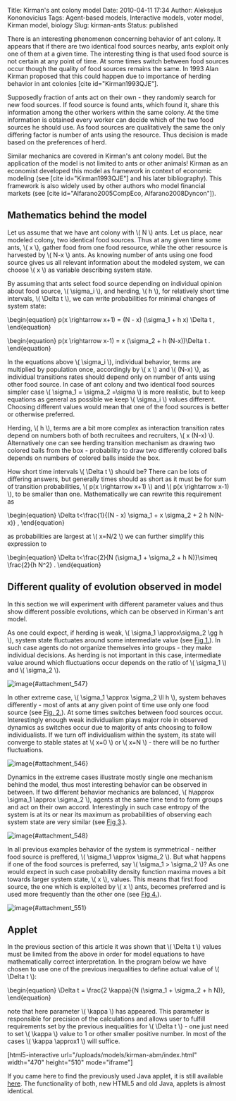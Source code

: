 Title: Kirman's ant colony model
Date: 2010-04-11 17:34
Author: Aleksejus Kononovicius
Tags: Agent-based models, Interactive models, voter model, Kirman model, biology
Slug: kirman-ants
Status: published

There is an interesting phenomenon concerning behavior
of ant colony. It appears that if there are two identical food sources
nearby, ants exploit only one of them at a given time. The interesting
thing is that used food source is not certain at any point of time. At
some times switch between food sources occur though the quality of food
sources remains the same. In 1993 Alan Kirman proposed that this could
happen due to importance of herding behavior in ant colonies \[cite
id="Kirman1993QJE"\].<!--more-->

Supposedly fraction of ants act on their own - they randomly search for
new food sources. If food source is found ants, which found it, share
this information among the other workers within the same colony. At the
time information is obtained every worker can decide which of the two
food sources he should use. As food sources are qualitatively the same
the only differing factor is number of ants using the resource. Thus
decision is made based on the preferences of herd.

Similar mechanics are covered in Kirman's ant colony model. But the
application of the model is not limited to ants or other animals! Kirman
as an economist developed this model as framework in context of economic
modeling (see \[cite id="Kirman1993QJE"\] and his later bibliography).
This framework is also widely used by other authors who model financial
markets (see \[cite id="Alfarano2005CompEco, Alfarano2008Dyncon"\]).

Mathematics behind the model
----------------------------

Let us assume that we have ant colony with \\\(  N \\\) ants. Let us
place, near modeled colony, two identical food sources. Thus at any
given time some ants, \\\(  x \\\), gather food from one food resource,
while the other resource is harvested by \\\(  N-x \\\) ants. As knowing
number of ants using one food source gives us all relevant information
about the modeled system, we can choose \\\(  x \\\) as variable
describing system state.

By assuming that ants select food source depending on individual opinion
about food source, \\\(  \sigma\_i \\\), and herding, \\\(  h \\\), for
relatively short time intervals, \\\(  \Delta t \\\), we can write
probabilities for minimal changes of system state:


\begin{equation}
 p(x \rightarrow x+1) = (N - x) (\sigma\_1 + h x) \Delta t ,
\end{equation}



\begin{equation}
 p(x \rightarrow x-1) = x (\sigma\_2 + h (N-x))\Delta t .
\end{equation}


In the equations above \\\(  \sigma\_i \\\), individual behavior, terms
are multiplied by population once, accordingly by \\\(  x \\\) and
\\\(  (N-x) \\\), as individual transitions rates should depend only on
number of ants using other food source. In case of ant colony and two
identical food sources simpler case \\\(  \sigma\_1 = \sigma\_2 =\sigma \\\) is more realistic, but to keep equations as general as
possible we keep \\\(  \sigma\_i \\\) values different. Choosing
different values would mean that one of the food sources is better or
otherwise preferred.

Herding, \\\(  h \\\), terms are a bit more complex as interaction
transition rates depend on numbers both of both recruitees and
recruiters, \\\(  x (N-x) \\\). Alternatively one can see herding
transition mechanism as drawing two colored balls from the box -
probability to draw two differently colored balls depends on numbers of
colored balls inside the box.

How short time intervals \\\(  \Delta t \\\) should be? There can be
lots of differing answers, but generally times should as short as it
must be for sum of transition probabilities, \\\(  p(x \rightarrow x+1) \\\) and \\\(  p(x \rightarrow x-1) \\\), to be smaller than one.
Mathematically we can rewrite this requirement as


\begin{equation}
 \Delta t&lt;\frac{1}{(N - x) \sigma\_1 + x \sigma\_2 + 2 h N(N-x)} , 
\end{equation}


as probabilities are largest at \\\(  x=N/2 \\\) we can further simplify
this expression to


\begin{equation}
 \Delta t&lt;\frac{2}{N (\sigma\_1 + \sigma\_2 + h N)}\simeq \frac{2}{h N^2} . 
\end{equation}


Different quality of evolution observed in model
------------------------------------------------

In this section we will experiment with different parameter values and
thus show different possible evolutions, which can be observed in
Kirman's ant model.

As one could expect, if herding is weak, \\\(  \sigma\_1 \approx\sigma\_2 \gg h  \\\), system state fluctuates around some intermediate
value (see [Fig 1.](#attachment_547)). In such case agents do not
organize themselves into groups - they make individual decisions. As
herding is not important in this case, intermediate value around which
fluctuations occur depends on the ratio of \\\(  \sigma\_1 \\\) and
\\\(  \sigma\_2 \\\).

![image](/uploads/2010/04/00.02.en_.png "Weak herding behavior (\\\( h=0.02 \\\),
\\\( \sigma\_1 = \sigma\_2 =1 \\\))."){#attachment_547} 

In other extreme case, \\\(  \sigma\_1 \approx \sigma\_2 \ll h  \\\),
system behaves differently - most of ants at any given point of time use
only one food source (see [Fig. 2.](#attachment_546)). At some times
switches between food sources occur. Interestingly enough weak
individualism plays major role in observed dynamics as switches occur
due to majority of ants choosing to follow individualists. If we turn
off individualism within the system, its state will converge to stable
states at \\\(  x=0 \\\) or \\\(  x=N \\\) - there will be no further
fluctuations.

![image](/uploads/2010/04/50.00.en_.png "Strong herding behavior (\\\( h=50 \\\),
\\\( \sigma\_1 = \sigma\_2 =1 \\\))."){#attachment_546} 

Dynamics in the extreme cases illustrate mostly single one mechanism
behind the model, thus most interesting behavior can be observed in
between. If two different behavior mechanics are balanced, \\\(  h\approx \sigma\_1 \approx \sigma\_2  \\\), agents at the same time tend
to form groups and act on their own accord. Interestingly in such case
entropy of the system is at its or near its maximum as probabilities
of observing each system state are very similar (see [Fig
3](#attachment_548).).

![image](/uploads/2010/04/01.00.en_.png "Balanced behavior case (\\\( h=1 \\\),
\\\( \sigma\_1 = \sigma\_2 =1\\\))."){#attachment_548} 

In all previous examples behavior of the system is symmetrical - neither
food source is preffered, \\\(  \sigma\_1 \approx \sigma\_2 \\\). But
what happens if one of the food sources is preferred, say \\\( \sigma\_1 &gt; \sigma\_2 \\\)? As one would expect in such case
probability density function maxima moves a bit towards larger system
state, \\\(  x \\\), values. This means that first food source, the one
which is exploited by \\\(  x \\\) ants, becomes preferred and is used
more frequently than the other one (see [Fig 4.](#attachment_551)).

![image](/uploads/2010/04/asimetry.en_.png "Asimmetric behavior case (\\\( h=1 \\\),
\\\( \sigma\_1 =1.2 \\\), \\\( \sigma\_2 =0.8 \\\))."){#attachment_551} 

Applet
------

In the previous section of this article it was shown that \\\( \Delta t \\\) values must be limited from the above in order for model
equations to have mathematically correct interpretation. In the program
below we have chosen to use one of the previous inequalities to define
actual value of \\\(  \Delta t \\\):


\begin{equation}
 \Delta t = \frac{2 \kappa}{N (\sigma\_1 + \sigma\_2 + h N)}, 
\end{equation}


note that here parameter \\\(  \kappa \\\) has appeared. This parameter
is responsible for precision of the calculations and allows user to
fulfill requirements set by the previous inequalities for \\\( \Delta t \\\) - one just need to set \\\(  \kappa \\\) value to 1 or other
smaller positive number. In most of the cases \\\(  \kappa \approx1 \\\) will suffice.

[html5-interactive
url="/uploads/models/kirman-abm/index.html"
width="470" height="510" mode="iframe"]

If you came here to find the previously used Java applet, it is still
available
[here](/uploads/models/old-java/kirman-ants-en.html).
The functionality of both, new HTML5 and old Java, applets is almost
identical.
